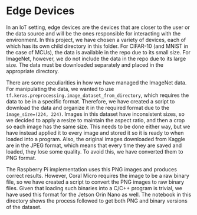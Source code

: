 # Edge Devices

In an IoT setting, edge devices are the devices that are closer to the user or the data source and will be the ones responsible for interacting with the environment. In this project, we have chosen a variety of devices, each of which has its own child directory in this folder. For CIFAR-10 (and MNIST in the case of MCUs), the data is available in the repo due to its small size. For ImageNet, however, we do not include the data in the repo due to its large size. The data must be downloaded separately and placed in the appropriate directory.

There are some peculiarities in how we have managed the ImageNet data. For manipulating the data, we wanted to use `tf.keras.preprocessing.image_dataset_from_directory`, which requires the data to be in a specific format. Therefore, we have created a script to download the data and organize it in the required format due to the `image_size=(224, 224)`. Images in this dataset have inconsistent sizes, so we decided to apply a resize to maintain the aspect ratio, and then a crop so each image has the same size. This needs to be done either way, but we have instead applied it to every image and stored it so it is ready to when loaded into a program. Also, the original images downloaded from Kaggle are in the JPEG format, which means that every time they are saved and loaded, they lose some quality. To avoid this, we have converted them to PNG format.

The Raspberry Pi implementation uses this PNG images and produces correct results. However, Coral Micro requires the image to be a raw binary file, so we have created a script to convert the PNG images to raw binary files. Given that loading such binaries into a C/C++ program is trivial, we have used this format for the Jetson Orin Nano as well. The notebook in this directory shows the process followed to get both PNG and binary versions of the dataset.